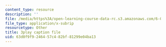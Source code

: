 ```yaml
---
content_type: resource
description: ''
file: /media/https%3A/open-learning-course-data-rc.s3.amazonaws.com/6-046j-design-and-analysis-of-algorithms-spring-2015/63d0f9f9246457c482bf81299e04ba13_G7mqtB6npfE.vtt
file_type: application/x-subrip
resourcetype: Other
title: 3play caption file
uid: 63d0f9f9-2464-57c4-82bf-81299e04ba13
---
```


